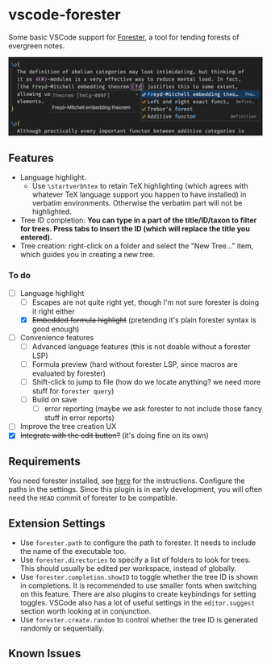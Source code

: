 # vscode-forester

Some basic VSCode support for [Forester](https://www.jonmsterling.com/jms-005P.xml), a tool for tending forests of evergreen notes.

![A demonstration of the plugin's completion ability.](demo/image.png)

## Features

- Language highlight.
  - Use `\startverb%tex` to retain TeX highlighting (which agrees with whatever TeX language support you happen to have installed) in verbatim environments. Otherwise the verbatim part will not be highlighted.
- Tree ID completion: **You can type in a part of the title/ID/taxon to filter for trees. Press tabs to insert the ID (which will replace the title you entered).**
- Tree creation: right-click on a folder and select the "New Tree..." item, which guides you in creating a new tree.

### To do

- [ ] Language highlight
  - [ ] Escapes are not quite right yet, though I'm not sure forester is doing it right either
  - [X] ~~Embedded formula highlight~~ (pretending it's plain forester syntax is good enough)
- [ ] Convenience features
  - [ ] Advanced language features (this is not doable without a forester LSP)
  - [ ] Formula preview (hard without forester LSP, since macros are evaluated by forester)
  - [ ] Shift-click to jump to file (how do we locate anything? we need more stuff for `forester query`)
  - [ ] Build on save
    - [ ] error reporting (maybe we ask forester to not include those fancy stuff in error reports)
- [ ] Improve the tree creation UX
- [X] ~~Integrate with the edit button?~~ (it's doing fine on its own)

## Requirements

You need forester installed, see [here](https://www.jonmsterling.com/jms-005P.xml) for the instructions. Configure the paths in the settings. Since this plugin is in early development, you will often need the `HEAD` commit of forester to be compatible.

## Extension Settings

- Use `forester.path` to configure the path to forester. It needs to include the name of the executable too.
- Use `forester.directories` to specify a list of folders to look for trees. This should usually be edited per workspace, instead of globally.
- Use `forester.completion.showID` to toggle whether the tree ID is shown in completions. It is recommended to use smaller fonts when switching on this feature. There are also plugins to create keybindings for setting toggles. VSCode also has a lot of useful settings in the `editor.suggest` section worth looking at in conjunction.
- Use `forester.create.random` to control whether the tree ID is generated randomly or sequentially.

## Known Issues
